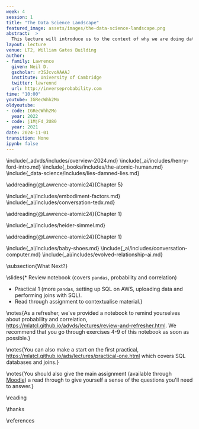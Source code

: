 ```yaml
---
week: 4
session: 1
title: "The Data Science Landscape"
featured_image: assets/images/the-data-science-landscape.png
abstract:  >
  This lecture will introduce us to the context of why we are doing data science. What is data science and how does it differ from classical statistics, machine learning and artificial intelligence. We will set the context by introducing the notion of *embodiment factors*. These factors allow us to characterize human and machine intelligence and highlight that in the modern data driven world a symbiotic relationship with the machine is emerging. Unfortunately, the high bandwidth capability of the machine means that it has at a disadvantage. Just as the field of mathematical statistics developed to mediate the relationship between humans and data, the field of data science is emerging to mediate the relationship between human machine and data. This background will give the context to what will follow in the rest of the course where you will gain practical skills and experience of developing the full data science pipeline.
layout: lecture
venue: LT2, William Gates Building
author:
- family: Lawrence
  given: Neil D.
  gscholar: r3SJcvoAAAAJ
  institute: University of Cambridge
  twitter: lawrennd
  url: http://inverseprobability.com
time: "10:00"
youtube: IGRecWhh2Mo
oldyoutube: 
- code: IGRecWhh2Mo
  year: 2022
- code: j1MjFd_2U80
  year: 2021
date: 2024-11-01
transition: None
ipynb: false
---
```




\include{_advds/includes/overview-2024.md}
\include{_ai/includes/henry-ford-intro.md}
\include{_books/includes/the-atomic-human.md}
\include{_data-science/includes/lies-damned-lies.md}

\addreading{@Lawrence-atomic24}{Chapter 5}

\include{_ai/includes/embodiment-factors.md}
\include{_ai/includes/conversation-tedx.md}

\addreading{@Lawrence-atomic24}{Chapter 1}

\include{_ai/includes/heider-simmel.md}

\addreading{@Lawrence-atomic24}{Chapter 1}

\include{_ai/includes/baby-shoes.md}
\include{_ai/includes/conversation-computer.md}
\include{_ai/includes/evolved-relationship-ai.md}

\subsection{What Next?}

\slides{* Review notebook (covers `pandas`, probability and correlation)
* Practical 1 (more `pandas`, setting up SQL on AWS, uploading data and performing joins with SQL).
* Read through assignment to contextualise material.}

\notes{As a refresher, we've provided a notebook to remind yourselves about probability and correlation, <https://mlatcl.github.io/advds/lectures/review-and-refresher.html>. We recommend that you go through exercises 4-9 of this notebook as soon as possible.}

\notes{You can also make a start on the first practical, <https://mlatcl.github.io/ads/lectures/practical-one.html> which covers SQL databases and joins.}

\notes{You should also give the main assignment (available through [Moodle](https://vle.cam.ac.uk)) a read through to give yourself a sense of the questions you'll need to answer.}

\reading

\thanks

\references
